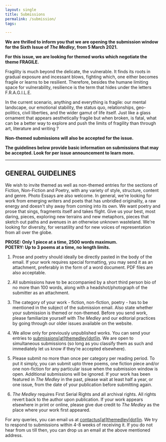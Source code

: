 ```yaml
---
layout: single
title: Submissions
permalink: /submission/
tags:

---
```


**We are thrilled to inform you that we are opening the submission window for the Sixth Issue of _The Medley_,  from 5 March 2021.**

**For this issue, we are looking for themed works which negotiate the theme FRAGILE.**

Fragility is much beyond the delicate, the vulnerable. It finds its roots in gradual exposure and incessant blows, fighting which, one either becomes fragile or learns to be resilient. Therefore, besides the humane limiting space for vulnerability, resilience is the term that hides under the letters F.R.A.G.I.L.E.

In the current scenario, anything and everything is fragile: our mental landscape, our emotional stability, the status quo, relationships, geo-politics, civil liberties, and the wider gamut of life itself. Just like a glass ornament that appears aesthetically fragile but when broken, is fatal, what can be a better way to explore and push the limits of fragility than through art, literature and writing ?

**Non-themed submissions will also be accepted for the issue.**

**The guidelines below provide basic information on submissions that may be accepted. Look for per issue announcement to learn more.**

<hr>

## GENERAL GUIDELINES

We wish to invite themed as well as non-themed entries for the sections of Fiction, Non-Fiction and Poetry, with any variety of style, structure, content and genre. Photo Essays are also welcome. In general, we're looking for work from emerging writers and poets that has unbridled originality, a raw energy and doesn't shy away from coming into its own. We want poetry and prose that sings, fragments itself and takes flight. Give us your best, most daring, pieces, exploring new terrains and new metaphors, pieces that sketch out paths and avenues in an otherwise unknown wasteland. We're looking for diversity, for versatility and for new voices of representation from all over the globe.

**PROSE: Only 1 piece at a time, 2500 words maximum.**<br>
**POETRY: Up to 3 poems at a time, no length limits.**

1. Prose and poetry should ideally be directly pasted in the body of the email. If your work requires special formatting, you may send it as an attachment, preferably in the form of a word document. PDF files are also acceptable.

2. All submissions have to be accompanied by a short third person bio of no more than 100 words, along with a headshot/photograph of the submitter as an attachment.

3. The category of your work - fiction, non-fiction, poetry - has to be mentioned in the subject of the submission email. Also state whether your submission is themed or non-themed. Before you send work, please familiarize yourself with _The Medley_ and our editorial practices by going through our older issues available on the website.

4. We allow only for previously unpublished works. You can send your entries to [submissions[at]themedley[dot]in](mailto:submissions@themedley.in). We are open to simultaneous submissions (so long as you classify them as such and immediately let us know if they’re accepted elsewhere).

5. Please submit no more than once per category per reading period. To put it simply, you can submit upto three poems, one fiction piece and/or one non-fiction for any particular issue when the submission window is open. Additional submissions will be ignored. If your work has been featured in _The Medley_ in the past, please wait at least half a year, or one issue, from the date of your publication before submitting again.

6. _The Medley_ requires First Serial Rights and all archival rights. All rights revert back to the author upon publication. If your work appears elsewhere in print or online, please give due credit to _The Medley_ as the place where your work first appeared.



For any queries, you can email us at [contactus[at]themedley[dot]in](mailto:contactus@themedley.in). We try to respond to submissions within 4-8 weeks of receiving it. If you do not hear from us till then, you can drop us an email at the above mentioned address.
